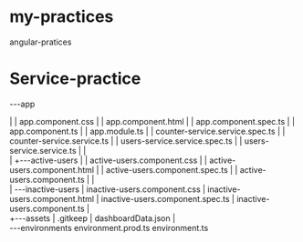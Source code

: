 # my-practices
angular-pratices
# Service-practice
---app

|   |   app.component.css
|   |   app.component.html
|   |   app.component.spec.ts
|   |   app.component.ts
|   |   app.module.ts
|   |   counter-service.service.spec.ts
|   |   counter-service.service.ts
|   |   users-service.service.spec.ts
|   |   users-service.service.ts
|   |   
|   +---active-users
|   |       active-users.component.css
|   |       active-users.component.html
|   |       active-users.component.spec.ts
|   |       active-users.component.ts
|   |       
|   \---inactive-users
|           inactive-users.component.css
|           inactive-users.component.html
|           inactive-users.component.spec.ts
|           inactive-users.component.ts
|           
+---assets
|       .gitkeep
|       dashboardData.json
|       
\---environments
        environment.prod.ts
        environment.ts
